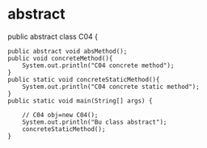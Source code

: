 # abstract
public abstract class C04 {
   
    public abstract void absMethod();
    public void concreteMethod(){
        System.out.println("C04 concrete method");
    }
    public static void concreteStaticMethod(){
        System.out.println("C04 concrete static method");
    }
    public static void main(String[] args) {
       
        // C04 obj=new C04();
        System.out.println("Bu class abstract");
        concreteStaticMethod();
    }
